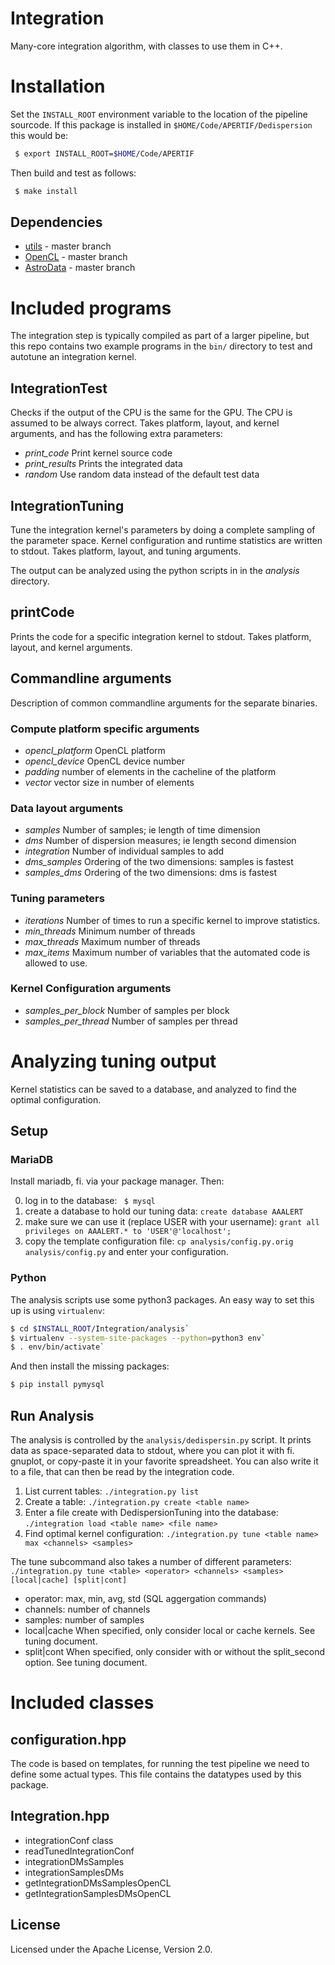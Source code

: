 # Integration

Many-core integration algorithm, with classes to use them in C++.

# Installation

Set the `INSTALL_ROOT` environment variable to the location of the pipeline sourcode.
If this package is installed in `$HOME/Code/APERTIF/Dedispersion` this would be:

```bash
 $ export INSTALL_ROOT=$HOME/Code/APERTIF
```

Then build and test as follows:

```bash
 $ make install
```

## Dependencies

* [utils](https://github.com/isazi/utils) - master branch
* [OpenCL](https://github.com/isazi/OpenCL) - master branch
* [AstroData](https://github.com/isazi/AstroData) - master branch

# Included programs

The integration step is typically compiled as part of a larger pipeline, but this repo contains two example programs in the `bin/` directory to test and autotune an integration kernel.

## IntegrationTest

Checks if the output of the CPU is the same for the GPU.
The CPU is assumed to be always correct.
Takes platform, layout, and kernel arguments, and has the following extra parameters:

 * *print_code*     Print kernel source code
 * *print_results*  Prints the integrated data
 * *random*         Use random data instead of the default test data

## IntegrationTuning

Tune the integration kernel's parameters by doing a complete sampling of the parameter space.
Kernel configuration and runtime statistics are written to stdout.
Takes platform, layout, and tuning arguments.

The output can be analyzed using the python scripts in in the *analysis* directory.

## printCode

Prints the code for a specific integration kernel to stdout.
Takes platform, layout, and kernel arguments.

## Commandline arguments

Description of common commandline arguments for the separate binaries.

### Compute platform specific arguments

 * *opencl_platform*     OpenCL platform
 * *opencl_device*       OpenCL device number
 * *padding*             number of elements in the cacheline of the platform
 * *vector*              vector size in number of elements

### Data layout arguments

 * *samples*       Number of samples; ie length of time dimension
 * *dms*           Number of dispersion measures; ie length second dimension
 * *integration*   Number of individual samples to add
 * *dms_samples*   Ordering of the two dimensions: samples is fastest
 * *samples_dms*   Ordering of the two dimensions: dms is fastest

### Tuning parameters

 * *iterations*    Number of times to run a specific kernel to improve statistics.
 * *min_threads*   Minimum number of threads
 * *max_threads*   Maximum number of threads
 * *max_items*     Maximum number of variables that the automated code is allowed to use.

### Kernel Configuration arguments

 * *samples_per_block*       Number of samples per block
 * *samples_per_thread*      Number of samples per thread

# Analyzing tuning output

Kernel statistics can be saved to a database, and analyzed to find the optimal configuration.

## Setup

### MariaDB

Install mariadb, fi. via your package manager. Then:

0. log in to the database: ` $ mysql`
1. create a database to hold our tuning data: `create database AAALERT`
2. make sure we can use it (replace USER with your username): `grant all privileges on AAALERT.* to 'USER'@'localhost';` 
3. copy the template configuration file: `cp analysis/config.py.orig analysis/config.py` and enter your configuration.

### Python

The analysis scripts use some python3 packages. An easy way to set this up is using `virtualenv`:

```bash
$ cd $INSTALL_ROOT/Integration/analysis`
$ virtualenv --system-site-packages --python=python3 env`
$ . env/bin/activate`
```

And then install the missing packages:

```bash
$ pip install pymysql
```

## Run Analysis

The analysis is controlled by the `analysis/dedispersin.py` script.
It prints data as space-separated data to stdout, where you can plot it with fi. gnuplot, or copy-paste it in your favorite spreadsheet.
You can also write it to a file, that can then be read by the integration code.

1. List current tables: `./integration.py list`
2. Create a table: `./integration.py create <table name>`
3. Enter a file create with DedispersionTuning into the database: `./integration load <table name> <file name>`
4. Find optimal kernel configuration: `./integration.py tune <table name> max <channels> <samples>`
     
The tune subcommand also takes a number of different parameters: `./integration.py tune <table> <operator> <channels> <samples> [local|cache] [split|cont]`

 * operator: max, min, avg, std  (SQL aggergation commands)
 * channels: number of channels
 * samples: number of samples
 * local|cache  When specified, only consider local or cache kernels. See tuning document.
 * split|cont   When specified, only consider with or without the split_second option. See tuning document.

# Included classes

## configuration.hpp

The code is based on templates, for running the test pipeline we need to define some actual types.
This file contains the datatypes used by this package.

## Integration.hpp

 * integrationConf class
 * readTunedIntegrationConf
 * integrationDMsSamples
 * integrationSamplesDMs
 * getIntegrationDMsSamplesOpenCL
 * getIntegrationSamplesDMsOpenCL

## License

Licensed under the Apache License, Version 2.0.

